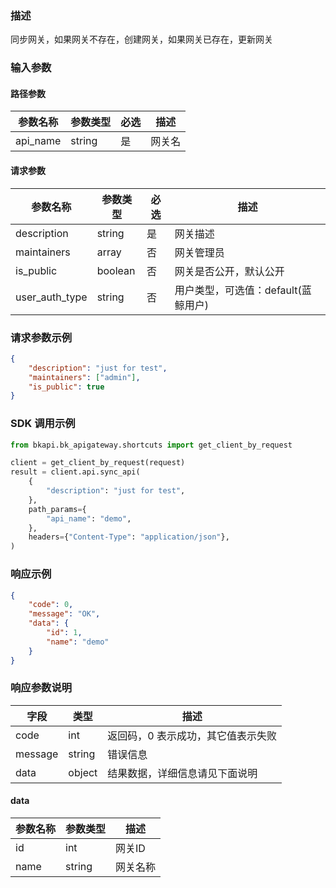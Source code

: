 ### 描述

同步网关，如果网关不存在，创建网关，如果网关已存在，更新网关


### 输入参数

#### 路径参数

| 参数名称 | 参数类型 | 必选 | 描述   |
| -------- | -------- | ---- | ------ |
| api_name | string   | 是   | 网关名 |

#### 请求参数

| 参数名称       | 参数类型 | 必选 | 描述                                |
| -------------- | -------- | ---- | ----------------------------------- |
| description    | string   | 是   | 网关描述                            |
| maintainers    | array    | 否   | 网关管理员                          |
| is_public      | boolean  | 否   | 网关是否公开，默认公开              |
| user_auth_type | string   | 否   | 用户类型，可选值：default(蓝鲸用户) |

### 请求参数示例

```json
{
    "description": "just for test",
    "maintainers": ["admin"],
    "is_public": true
}
```

### SDK 调用示例

```python
from bkapi.bk_apigateway.shortcuts import get_client_by_request

client = get_client_by_request(request)
result = client.api.sync_api(
    {
        "description": "just for test",
    },
    path_params={
        "api_name": "demo",
    },
    headers={"Content-Type": "application/json"},
)
```


### 响应示例

```json
{
    "code": 0,
    "message": "OK",
    "data": {
        "id": 1,
        "name": "demo"
    }
}
```

### 响应参数说明

| 字段    | 类型   | 描述                               |
| ------- | ------ | ---------------------------------- |
| code    | int    | 返回码，0 表示成功，其它值表示失败 |
| message | string | 错误信息                           |
| data    | object | 结果数据，详细信息请见下面说明     |

#### data

| 参数名称 | 参数类型 | 描述     |
| -------- | -------- | -------- |
| id       | int      | 网关ID   |
| name     | string   | 网关名称 |
